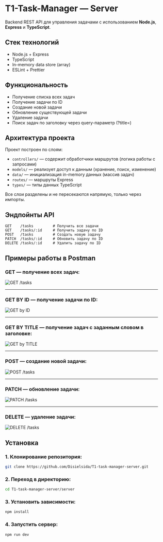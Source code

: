 # T1-Task-Manager — Server

Backend REST API для управления задачами с использованием **Node.js**, **Express** и **TypeScript**.

## Стек технологий

- Node.js + Express
- TypeScript
- In-memory data store (array)
- ESLint + Prettier

## Функциональность

- Получение списка всех задач
- Получение задачи по ID
- Создание новой задачи
- Обновление существующей задачи
- Удаление задачи
- Поиск задач по заголовку через query-параметр (?title=)

## Архитектура проекта

Проект построен по слоям:

- `controllers/` — содержит обработчики маршрутов (логика работы с запросами)
- `models/` — реализует доступ к данным (хранение, поиск, изменение)
- `data/` — инициализация in-memory данных (массив задач)
- `routes/` — маршруты Express
- `types/` — типы данных TypeScript

Все слои разделены и не пересекаются напрямую, только через импорты.

## Эндпойнты API

```http
GET    /tasks         # Получить все задачи
GET    /tasks/:id     # Получить задачу по ID
POST   /tasks         # Создать новую задачу
PATCH  /tasks/:id     # Обновить задачу по ID
DELETE /tasks/:id     # Удалить задачу по ID
```

## Примеры работы в Postman

### GET — получение всех задач:
![GET /tasks](./images/get.png)

---

### GET BY ID — получение задачи по ID:
![GET by ID](./images/getId.png)

---

### GET BY TITLE — получение задач с заданным словом в заголовке:
![GET by TITLE](./images/filterTitle.png)

---

### POST — cоздание новой задачи:
![POST /tasks](./images/post.png)

---

### PATCH — обновление задачи:
![PATCH /tasks](./images/patch.png)

---

### DELETE — удаление задачи:
![DELETE /tasks](./images/delete.png)

## Установка

### 1. Клонирование репозитория:
```bash
git clone https://github.com/Disielsida/T1-task-manager-server.git
```

### 2. Переход в директорию:
```bash
cd T1-task-manager-server/server
```

### 3. Установить зависимости:
```bash
npm install
```

### 4. Запустить сервер:
```bash
npm run dev
```